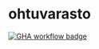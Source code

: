 # ohtuvarasto

[![GHA workflow badge](https://github.com/uN1K0Rn86/ohtuvarasto/workflows/CI/badge.svg)](https://github.com/uN1K0Rn86/ohtuvarasto/actions)
